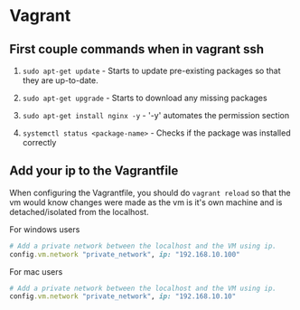 # Vagrant

## First couple commands when in vagrant ssh

1. `sudo apt-get update` - Starts to update pre-existing packages so that they are up-to-date.
2. `sudo apt-get upgrade` - Starts to download any missing packages
3. `sudo apt-get install nginx -y` - '-y' automates the permission section

4. `systemctl status <package-name>` - Checks if the package was installed correctly

## Add your ip to the Vagrantfile

When configuring the Vagrantfile, you should do `vagrant reload` so that the vm would know changes were made as the vm is it's own machine and is detached/isolated from the localhost.

For windows users

```ruby
# Add a private network between the localhost and the VM using ip.
config.vm.network "private_network", ip: "192.168.10.100"
```

For mac users

```ruby
# Add a private network between the localhost and the VM using ip.
config.vm.network "private_network", ip: "192.168.10.10"
```
